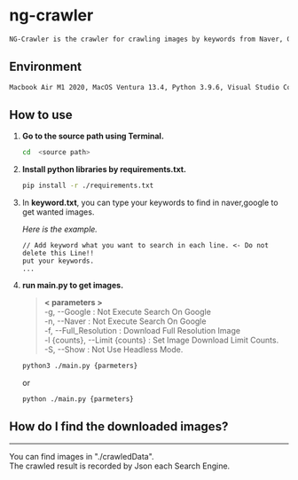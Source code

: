# <b>ng-crawler</b>
```zsh
NG-Crawler is the crawler for crawling images by keywords from Naver, Google at the same time.
```

## <b>Environment</b>
```zsh
Macbook Air M1 2020, MacOS Ventura 13.4, Python 3.9.6, Visual Studio Code 1.79.1 (Universal)
```

## <b>How to use</b>
1. <b>Go to the source path using Terminal.</b> <br/>
    ``` zsh
    cd  <source path>
    ```
2. <b>Install python libraries by requirements.txt.</b> <br/>
    ```zsh
    pip install -r ./requirements.txt
    ``` 
3. In <b>keyword.txt</b>, you can type your keywords to find in naver,google to get wanted images.<br/>
    
    <i>Here is the example. </i>

    ```
    // Add keyword what you want to search in each line. <- Do not delete this Line!!
    put your keywords.
    ...
    ```
4. <b>run main.py to get images.</b>
    
    > <b>\< parameters \></b> 
    <br>-g, --Google : Not Execute Search On Google
    <br>-n, --Naver : Not Execute Search On Google 
    <br>-f, --Full_Resolution : Download Full Resolution Image
    <br>-l {counts}, --Limit {counts} : Set Image Download Limit Counts.
    <br>-S, --Show : Not Use Headless Mode.

    ```zsh
    python3 ./main.py {parmeters}
    ```
    or
     ```zsh
    python ./main.py {parmeters}
    ```

## <b>How do I find the downloaded images?</b>
---
You can find images in "./crawledData". <br/>
The crawled result is recorded by Json each Search Engine. 
